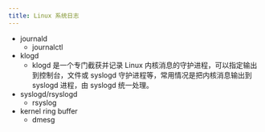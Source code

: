 ```yaml
---
title: Linux 系统日志
---
```



- journald
  - journalctl
- klogd
  - klogd 是一个专门截获并记录 Linux 内核消息的守护进程，可以指定输出到控制台，文件或 syslogd 守护进程等，常用情况是把内核消息输出到 syslogd 进程，由 syslogd 统一处理。
- syslogd/rsyslogd
  - rsyslog
- kernel ring buffer
  - dmesg
